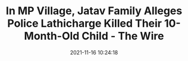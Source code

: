 ---
"title": "In MP Village, Jatav Family Alleges Police Lathicharge Killed Their 10-Month-Old Child - The Wire"
"date": "2021-11-16 10:24:18"
"feed_name": "GOOGLENEWSCONSTRUCTION"
"feed_website": "https://news.google.com/search?q=construction%2Bincident&hl=en-US&gl=US&ceid=US:en"
"feed_rss": "https://news.google.com/rss/search?q=construction%2Bincident&hl=en-US&gl=US&ceid=US:en"
"link": "https://thewire.in/rights/in-mp-village-jatav-family-alleges-police-lathicharge-killed-their-10-month-old-child"
"source": "{'href': 'https://thewire.in', 'title': 'The Wire'}"
"file": "_posts/2021-1-1-e4f8accfa0f60f0fc3383f10a8fe2b14fa484669.md"
"accident": "0"
"drilling": "0"
"dead": "0"
"injured": "0"
"arrested": "0"
"place": "unknown place"
"where": "unknown site"
"causes": "unknown"
"place_uri": "unknown place"
---